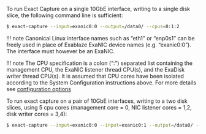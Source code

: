 To run Exact Capture on a single 10GbE interface, writing to a single disk slice, the following command line is sufficient:

```bash
$ exact-capture --input=exanic0:0 --output=/data0/ --cpus=0:1:2
```

!!! note
    Canonical Linux interface names such as “eth1” or “enp0s1” can be freely used in place of Exablaze ExaNIC device names (e.g. “exanic0:0”).
    The interface must however be an ExaNIC.

!!! note
    The CPU specification is a colon (“:”) separated list containing the management CPU, the ExaNIC listener thread CPU(s), and the ExaDisk writer thread CPU(s).
    It is assumed that CPU cores have been isolated according to the System Configuration instructions above.
    For more details see [configuration options](config.md#cpus)

To run exact capture on a pair of 10GbE interfaces, writing to a two disk slices, using 5 cpu cores (management core = 0, NIC listener cores = 1,2, disk writer cores = 3,4):

```bash
$ exact-capture --input=exanic0:0 --input=exanic0:1 --output=/data0/ --output=/data1/ --cpus=0:1,2:3,4
```
